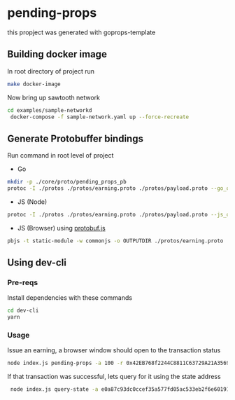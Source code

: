 # pending-props 
this propject was generated with goprops-template

## Building docker image 
In root directory of project run
```bash
make docker-image
```

Now bring up sawtooth network
```bash
cd examples/sample-networkd
 docker-compose -f sample-network.yaml up --force-recreate
```

## Generate Protobuffer bindings
Run command in root level of project 

- Go 
```bash
mkdir -p ./core/proto/pending_props_pb
protoc -I ./protos ./protos/earning.proto ./protos/payload.proto --go_out=./core/proto/pending_props_pb
```
- JS (Node)
```bash
protoc -I ./protos ./protos/earning.proto ./protos/payload.proto --js_out=import_style=commonjs,binary:OUTPUTDIR
```

- JS (Browser) using [protobuf.js](https://github.com/dcodeIO/ProtoBuf.js) 
```bash
pbjs -t static-module -w commonjs -o OUTPUTDIR ./protos/earning.proto ./protos/payload.proto
```


## Using dev-cli 

### Pre-reqs

Install dependencies with these commands
```bash
cd dev-cli
yarn
```

### Usage

Issue an earning, a browser window should open to the transaction status
```bash
node index.js pending-props -a 100 -r 0x42EB768f2244C8811C63729A21A3569731535f06 
```

If that transaction was successful, lets query for it using the state address 
```bash
 node index.js query-state -a e0a87c93dc0ccef35a577fd05ac533eb2f6e601917d26c3ba8be75f4ab14f9d39370a0
```